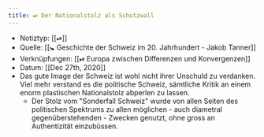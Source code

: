 ```yaml
---
title: ⏯ Der Nationalstolz als Schutzwall
---
```


- Notiztyp: [[⏯]]
- Quelle: [[🚼 Geschichte der Schweiz im 20. Jahrhundert - Jakob Tanner]]
- Verknüpfungen: [[⏯ Europa zwischen Differenzen und Konvergenzen]]
- Datum: [[Dec 27th, 2020]]
- Das gute Image der Schweiz ist wohl nicht ihrer Unschuld zu verdanken. Viel mehr verstand es die politische Schweiz, sämtliche Kritik an einem enorm plastischen Nationalstolz abperlen zu lassen.
	- Der Stolz vom "Sonderfall Schweiz" wurde von allen Seiten des politischen Spektrums zu allen möglichen - auch diametral gegenüberstehenden - Zwecken genutzt, ohne gross an Authentizität einzubüssen.